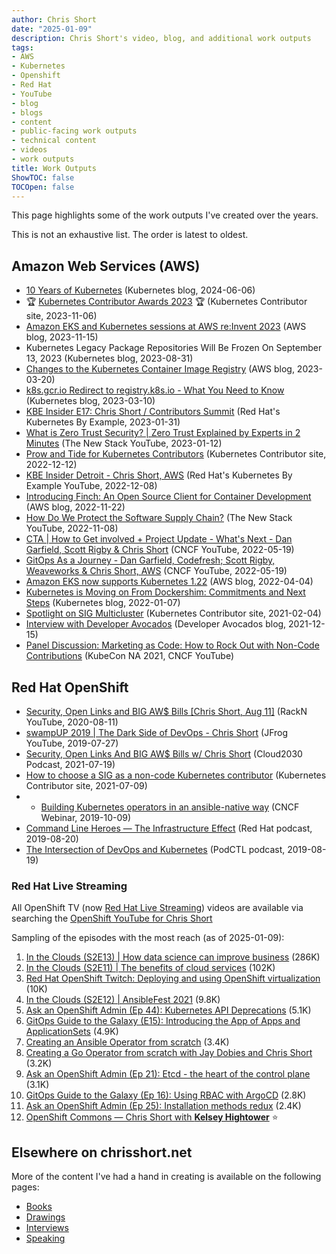```yaml
---
author: Chris Short
date: "2025-01-09"
description: Chris Short's video, blog, and additional work outputs
tags:
- AWS
- Kubernetes
- Openshift
- Red Hat
- YouTube
- blog
- blogs
- content
- public-facing work outputs
- technical content
- videos
- work outputs
title: Work Outputs
ShowTOC: false
TOCOpen: false
---
```


This page highlights some of the work outputs I've created over the years.

This is not an exhaustive list. The order is latest to oldest.

## Amazon Web Services (AWS)

* [10 Years of Kubernetes](https://kubernetes.io/blog/2024/06/06/10-years-of-kubernetes/) (Kubernetes blog, 2024-06-06)
* 🏆 [Kubernetes Contributor Awards 2023](https://www.kubernetes.dev/community/awards/2023/#contributor-experience) 🏆 (Kubernetes Contributor site, 2023-11-06)
* [Amazon EKS and Kubernetes sessions at AWS re:Invent 2023](https://aws.amazon.com/blogs/containers/amazon-eks-and-kubernetes-sessions-at-aws-reinvent-2023/) (AWS blog, 2023-11-15)
* Kubernetes Legacy Package Repositories Will Be Frozen On September 13, 2023 (Kubernetes blog, 2023-08-31)
* [Changes to the Kubernetes Container Image Registry](https://aws.amazon.com/blogs/containers/changes-to-the-kubernetes-container-image-registry/) (AWS blog, 2023-03-20)
* [k8s.gcr.io Redirect to registry.k8s.io - What You Need to Know](https://kubernetes.io/blog/2023/03/10/image-registry-redirect/) (Kubernetes blog, 2023-03-10)
* [KBE Insider E17: Chris Short / Contributors Summit](https://www.youtube.com/live/JNK-qtjbkKE?si=t5hACOUNh0hY45UF) (Red Hat's Kubernetes By Example, 2023-01-31)
* [What is Zero Trust Security? | Zero Trust Explained by Experts in 2 Minutes](https://youtu.be/x3Uk22OZ-I0?si=TgtDpjk9Q_ULI96h) (The New Stack YouTube, 2023-01-12)
* [Prow and Tide for Kubernetes Contributors](https://www.kubernetes.dev/blog/2022/12/12/prow-and-tide-for-kubernetes-contributors/) (Kubernetes Contributor site, 2022-12-12)
* [KBE Insider Detroit - Chris Short, AWS](https://youtu.be/qoExwOUyFxw?si=MS8k87eqppCpmOEe) (Red Hat's Kubernetes By Example YouTube, 2022-12-08)
* [Introducing Finch: An Open Source Client for Container Development](https://aws.amazon.com/blogs/opensource/introducing-finch-an-open-source-client-for-container-development/) (AWS blog, 2022-11-22)
* [How Do We Protect the Software Supply Chain?](https://youtu.be/aQAFIw4CCJg?si=rPTtzxKnFBiFjP8o) (The New Stack YouTube, 2022-11-08)
* [CTA | How to Get involved + Project Update - What's Next - Dan Garfield, Scott Rigby & Chris Short](https://youtu.be/0zDzH6KRHMs?si=XvbWKhbj9EmFwews) (CNCF YouTube, 2022-05-19)
* [GitOps As a Journey - Dan Garfield, Codefresh; Scott Rigby, Weaveworks & Chris Short, AWS](https://youtu.be/LQgsxT3SlN8?si=u6kOjPIuMWzK7hSO) (CNCF YouTube, 2022-05-19)
* [Amazon EKS now supports Kubernetes 1.22](https://aws.amazon.com/blogs/containers/amazon-eks-now-supports-kubernetes-1-22/) (AWS blog, 2022-04-04)
* [Kubernetes is Moving on From Dockershim: Commitments and Next Steps](https://kubernetes.io/blog/2022/01/07/kubernetes-is-moving-on-from-dockershim/) (Kubernetes blog, 2022-01-07)
* [Spotlight on SIG Multicluster](https://www.kubernetes.dev/blog/2022/02/04/sig-multicluster-spotlight-2022/) (Kubernetes Contributor site, 2021-02-04)
* [Interview with Developer Avocados](https://avocados.dev/adventcado/2021/12/15/chris-short/) (Developer Avocados blog, 2021-12-15)
* [Panel Discussion: Marketing as Code: How to Rock Out with Non-Code Contributions](https://youtu.be/rbBmbN3dTHY?si=dohcnU6AQ5Cdrok_) (KubeCon NA 2021, CNCF YouTube)

## Red Hat OpenShift

* [Security, Open Links and BIG AW$ Bills [Chris Short, Aug 11]](https://youtu.be/asTE7JbNRXw?si=CMaTQA0BC9czG8On) (RackN YouTube, 2020-08-11)
* [swampUP 2019 | The Dark Side of DevOps - Chris Short](https://youtu.be/gi-i5NvxVLM?si=rVS94k-QTxMZxbvr) (JFrog YouTube, 2019-07-27)
* [Security, Open Links And BIG AW$ Bills w/ Chris Short](https://the2030.cloud/2021/07/19/security-open-links-and-big-aw-bills-w-chris-short-distance-devops-16/) (Cloud2030 Podcast, 2021-07-19)
* [How to choose a SIG as a non-code Kubernetes contributor](https://www.kubernetes.dev/blog/2021/07/09/how-to-choose-a-sig-as-a-non-code-kubernetes-contributor/) (Kubernetes Contributor site, 2021-07-09)
* * [Building Kubernetes operators in an ansible-native way](https://www.cncf.io/online-programs/building-kubernetes-operators-in-an-ansible-native-way/) (CNCF Webinar, 2019-10-09)
* [Command Line Heroes — The Infrastructure Effect](https://www.redhat.com/en/command-line-heroes/season-3/the-infrastructure-effect) (Red Hat podcast, 2019-08-20)
* [The Intersection of DevOps and Kubernetes](https://podcasts.apple.com/gb/podcast/the-intersection-of-devops-and-kubernetes/id1270983443?i=1000456263929) (PodCTL podcast, 2019-08-19)

### Red Hat Live Streaming

All OpenShift TV (now [Red Hat Live Streaming](https://www.redhat.com/en/livestreaming)) videos are available via searching the [OpenShift YouTube for Chris Short](https://www.youtube.com/@OpenShift/search?query=%22Chris%20Short%22)

Sampling of the episodes with the most reach (as of 2025-01-09):

1. [In the Clouds (S2E13) | How data science can improve business](https://www.youtube.com/live/4YPOChJo1v4?si=FuhFaEL5thX-U-AG) (286K)
2. [In the Clouds (S2E11) | The benefits of cloud services](https://www.youtube.com/live/dwGO7-XQ0pY?si=3rSk8KIxcq1arzBv) (102K)
3. [Red Hat OpenShift Twitch: Deploying and using OpenShift virtualization](https://youtu.be/ucllLdo-e4M?si=9tKlSxIL-408IoV0) (10K)
4. [In the Clouds (S2E12) | AnsibleFest 2021](https://www.youtube.com/live/bo3qmHJVTIU?si=v5ggNMJloEWUKrel) (9.8K)
5. [Ask an OpenShift Admin (Ep 44): Kubernetes API Deprecations](https://www.youtube.com/live/wZYx4_xBSUQ?si=34DHHgncgPGWWcSd) (5.1K)
6. [GitOps Guide to the Galaxy (E15): Introducing the App of Apps and ApplicationSets](https://www.youtube.com/live/cNBOllzDhhA?si=pzugdiyfydZINwHH) (4.9K)
7. [Creating an Ansible Operator from scratch](https://youtu.be/ygEUdNImBoU?si=qcOY5lEj1C-rYeSf) (3.4K)
8. [Creating a Go Operator from scratch with Jay Dobies and Chris Short](https://youtu.be/Uu9fwiJBckw?si=-A3e3jmhNq4DTO9a) (3.2K)
9. [Ask an OpenShift Admin (Ep 21): Etcd - the heart of the control plane](https://www.youtube.com/live/YY62Mof5plY?si=OWkrCTNCX1BGNYPE) (3.1K)
10. [GitOps Guide to the Galaxy (Ep 16): Using RBAC with ArgoCD](https://www.youtube.com/watch?v=XsiPPjnKFGw) (2.8K)
11. [Ask an OpenShift Admin (Ep 25): Installation methods redux](https://www.youtube.com/live/BYaFd7KKdtU?si=b3DtOHI5DhJyG-AF) (2.4K)
12. [OpenShift Commons — Chris Short with **Kelsey Hightower**](https://youtu.be/VTsPqSz3F2k?si=mjam3gnwy5TfKkuB) ⭐

## Elsewhere on chrisshort.net

More of the content I've had a hand in creating is available on the following pages:

* [Books](/books/)
* [Drawings](/drawings/)
* [Interviews](/interviews/)
* [Speaking](/speaking/)
